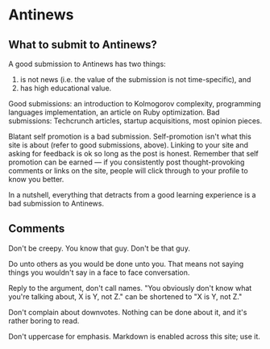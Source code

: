 Antinews
========

What to submit to Antinews?
---------------------------
A good submission to Antinews has two things:

1) is not news (i.e. the value of the submission is not time-specific), and 
2) has high educational value.

Good submissions: an introduction to Kolmogorov complexity, programming languages implementation, an article on Ruby optimization. Bad submissions: Techcrunch articles, startup acquisitions, most opinion pieces. 

Blatant self promotion is a bad submission. Self-promotion isn't what this site is about (refer to good submissions, above). Linking to your site and asking for feedback is ok so long as the post is honest. Remember that self promotion can be earned — if you consistently post thought-provoking comments or links on the site, people will click through to your profile to know you better.

In a nutshell, everything that detracts from a good learning experience is a bad submission to Antinews.

Comments
--------
Don't be creepy. You know that guy. Don't be that guy.

Do unto others as you would be done unto you. That means not saying things you wouldn't say in a face to face conversation.

Reply to the argument, don't call names. "You obviously don't know what you're talking about, X is Y, not Z." can be shortened to "X is Y, not Z."

Don't complain about downvotes. Nothing can be done about it, and it's rather boring to read.

Don't uppercase for emphasis. Markdown is enabled across this site; use it.

